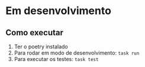 # Em desenvolvimento

## Como executar
1. Ter o poetry instalado
2. Para rodar em modo de desenvolvimento: `task run`
3. Para executar os testes: `task test`
